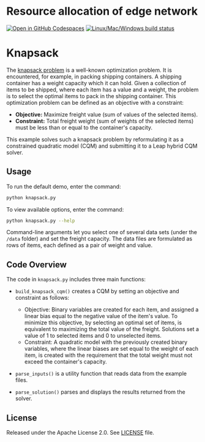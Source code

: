 # Resource allocation of edge network



[![Open in GitHub Codespaces](
  https://img.shields.io/badge/Open%20in%20GitHub%20Codespaces-333?logo=github)](
  https://codespaces.new/dwave-examples/knapsack?quickstart=1)
[![Linux/Mac/Windows build status](
  https://circleci.com/gh/dwave-examples/knapsack.svg?style=shield)](
  https://circleci.com/gh/dwave-examples/knapsack)

# Knapsack

The [knapsack problem](https://en.wikipedia.org/wiki/Knapsack_problem) is a
well-known optimization problem. It is encountered, for example, in packing
shipping containers. A shipping container has a weight capacity which it can hold.
Given a collection of items to be shipped, where each item has a value and a
weight, the problem is to select the optimal items to pack in the shipping
container. This optimization problem can be defined as an objective with a constraint:

* **Objective:** Maximize freight value (sum of values of the selected items).
* **Constraint:** Total freight weight (sum of weights of the selected items) must
  be less than or equal to the container's capacity.

This example solves such a knapsack problem by reformulating it as
a constrained quadratic model (CQM) and submitting it to a Leap hybrid CQM solver.

## Usage

To run the default demo, enter the command:

```bash
python knapsack.py
```

To view available options, enter the command:

```bash
python knapsack.py --help
```

Command-line arguments let you select one of several data sets (under the `/data`
folder) and set the freight capacity. The data files are formulated as rows of
items, each defined as a pair of weight and value.  

## Code Overview

The code in `knapsack.py` includes three main functions:

* `build_knapsack_cqm()` creates a CQM by setting an objective and constraint as
  follows:

  - Objective: Binary variables are created for each item, and assigned a linear
    bias equal to the negative value of the item's value. To minimize this objective,
    by selecting an optimal set of items, is equivalent to maximizing the total
    value of the freight. Solutions set a value of 1 to selected items and 0 to
    unselected items.
  - Constraint: A quadratic model with the previously created binary variables,
    where the linear biases are set equal to the weight of each item, is created
    with the requirement that the total weight must not exceed the container's
    capacity.
* `parse_inputs()` is a utility function that reads data from the example files.
* `parse_solution()` parses and displays the results returned from the solver.

## License

Released under the Apache License 2.0. See [LICENSE](LICENSE) file.
